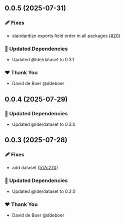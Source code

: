 ## 0.0.5 (2025-07-31)

### 🩹 Fixes

- standardize exports field order in all packages ([#20](https://github.com/ldengine/lde/pull/20))

### 🧱 Updated Dependencies

- Updated @lde/dataset to 0.3.1

### ❤️ Thank You

- David de Boer @ddeboer

## 0.0.4 (2025-07-29)

### 🧱 Updated Dependencies

- Updated @lde/dataset to 0.3.0

## 0.0.3 (2025-07-28)

### 🩹 Fixes

- add dataset ([517c270](https://github.com/ldengine/lde/commit/517c270))

### 🧱 Updated Dependencies

- Updated @lde/dataset to 0.2.0

### ❤️ Thank You

- David de Boer @ddeboer